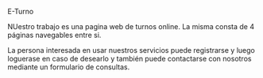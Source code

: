 E-Turno

NUestro trabajo es una pagina web de turnos online. La misma consta de 4 páginas navegables entre si.

La persona interesada en usar nuestros servicios puede registrarse y luego loguerase en caso de desearlo y también puede contactarse con nosotros mediante un formulario de consultas.